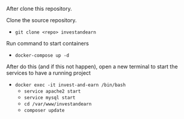 After clone this repository.

Clone the source repository.
* `git clone <repo> investandearn`

Run command to start containers
* `docker-compose up -d`

After do this (and if this not happen), open a new terminal to start
the services to have a running project

* `docker exec -it invest-and-earn /bin/bash`
    * `service apache2 start`
    * `service mysql start`
    * `cd /var/www/investandearn`
    * `composer update`
    
